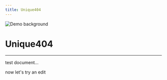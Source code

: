 ```yaml
---
title: Unique404
---
```


![Demo background](../../assets/demo-image-3.png)

# Unique404

***

test document...

now let's try an edit
